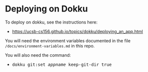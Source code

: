 # Deploying on Dokku

To deploy on dokku, see the instructions here:

- <https://ucsb-cs156.github.io/topics/dokku/deploying_an_app.html>

You will need the environment variables documented in the file `/docs/environment-variables.md` in this repo.

You will also need the command:

- <tt>dokku git:set <i>appname</i> keep-git-dir true</tt>
